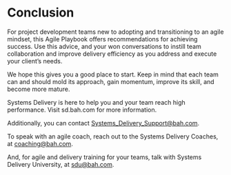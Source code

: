 # Conclusion

For project development teams new to adopting and transitioning to an agile mindset, this Agile Playbook offers recommendations for achieving success. Use this advice, and your won conversations to instill team collaboration and improve delivery efficiency as you address and execute your client’s needs.

We hope this gives you a good place to start. Keep in mind that each team can and should mold its approach, gain momentum, improve its skill, and become more mature.

Systems Delivery is here to help you and your team reach high performance. Visit sd.bah.com for more
information.

Additionally, you can contact Systems_Delivery_Support@bah.com.

To speak with an agile coach, reach out to the Systems Delivery Coaches, at coaching@bah.com.

And, for agile and delivery training for your teams, talk with Systems Delivery University, at sdu@bah.com.
